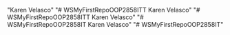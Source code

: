"Karen Velasco" 
"# WSMyFirstRepoOOP2858ITT Karen Velasco" 
"# WSMyFirstRepoOOP2858ITT Karen Velasco" 
"# WSMyFirstRepoOOP2858IT Karen Velasco" 
"# WSMyFirstRepoOOP2858IT"  

